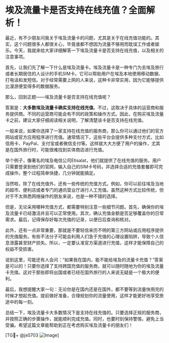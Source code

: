 # 埃及流量卡是否支持在线充值？全面解析！

最近，有不少朋友问我关于埃及流量卡的问题，尤其是关于在线充值功能的。其实，这个问题很多人都很关心，毕竟谁都不想因为流量不够用而耽误工作或者娱乐。今天，我就来给大家详细解答一下埃及流量卡是否支持在线充值，以及相关的注意事项。

首先，让我们先了解一下什么是埃及流量卡。埃及流量卡是一种专门为去埃及旅行或者长期居住的人设计的手机SIM卡。它可以帮助用户在埃及本地使用移动数据、打电话和发短信。对于经常需要上网的人来说，这种卡非常实用，因为它能够提供比漫游便宜得多的数据服务。

那么，回到正题——埃及流量卡是否支持在线充值呢？

答案是：**大多数埃及流量卡确实支持在线充值**。不过，这取决于具体的运营商和服务提供商。不同的运营商可能会有不同的政策和操作方式。因此，在购买埃及流量卡之前，建议大家仔细阅读相关说明，了解清楚该卡是否支持在线充值。

一般来说，如果你选择了一家支持在线充值的服务商，那么你可以通过他们的官方网站或官方应用程序进行充值。通常情况下，这些平台会提供多种支付方式，比如信用卡、PayPal、支付宝或者微信支付等。这样就大大方便了用户的操作，尤其是在国外旅行时，可能很难找到实体商店进行充值。

举个例子，像著名的埃及电信公司Etisalat，他们就提供了在线充值的服务。用户只需要登录到他们的官网，输入自己的SIM卡号码，并选择合适的充值套餐即可完成操作。整个过程简单快捷，几分钟就能搞定。

当然啦，除了在线充值外，还有一些传统的充值方式。例如，你可以前往埃及当地的超市、便利店或者专门的通讯营业厅进行人工充值。虽然这种方式比较传统，但对于不太熟悉网络操作的朋友来说，也是一种不错的选择。

但是，无论采用哪种充值方式，都需要特别注意一些细节问题。首先，确保你的埃及流量卡已经激活并且可以正常使用。其次，确认充值金额是否足够覆盖你的日常需求。最后，记得保存好每次充值的记录，以便日后查询和核对。

此外，还有一点非常重要，那就是不要轻信来历不明的第三方网站或应用程序提供的充值服务。有些不法分子可能会利用人们急于充值的心理设置陷阱，导致个人信息泄露甚至财产损失。所以，一定要认准官方渠道进行充值，这样才能保障自己的权益不受损害。

说到这里，可能还有人会问：“如果我在国内，能不能给埃及的流量卡充值？”答案是可以的！只要你选择了支持跨国充值的服务商，就可以随时随地为你的埃及流量卡充值。这对于那些即将出国或者已经在国外旅行的人来说无疑是一个极大的便利。

最后，我想提醒大家一句：无论你是在国内还是在国外，都不要等到流量快用完的时候才想起充值。提前做好准备，合理规划你的流量使用，这样才能更好地享受旅途中的每一刻。

总结一下，埃及流量卡大多数情况下是支持在线充值的。只要选择正规的服务商，并按照正确的步骤操作，就能顺利完成充值。同时，也要时刻保持警惕，避免上当受骗。希望这篇文章能帮助到正在考虑购买埃及流量卡的朋友们！

[TG💪+ @jx0703 ![Image](https://github.com/user-attachments/assets/dbca1d08-cadb-493c-b0ec-ad6f7a83f270)]